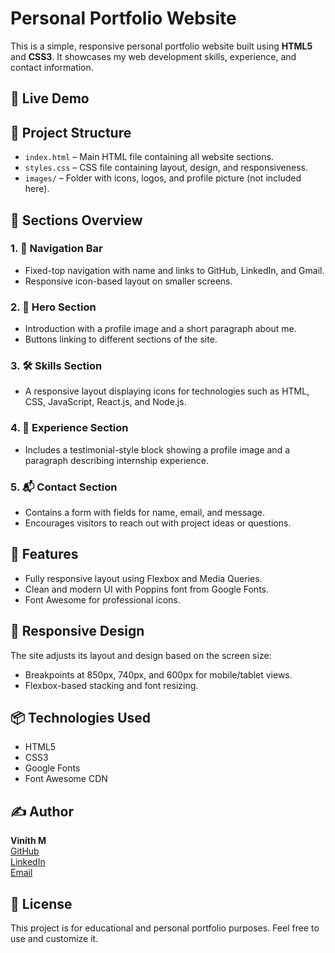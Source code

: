 # Personal Portfolio Website

This is a simple, responsive personal portfolio website built using **HTML5** and **CSS3**. It showcases my web development skills, experience, and contact information.

## 🔗 Live Demo


## 📂 Project Structure

- `index.html` – Main HTML file containing all website sections.
- `styles.css` – CSS file containing layout, design, and responsiveness.
- `images/` – Folder with icons, logos, and profile picture (not included here).

## 📌 Sections Overview

### 1. 🧭 Navigation Bar
- Fixed-top navigation with name and links to GitHub, LinkedIn, and Gmail.
- Responsive icon-based layout on smaller screens.

### 2. 👋 Hero Section
- Introduction with a profile image and a short paragraph about me.
- Buttons linking to different sections of the site.

### 3. 🛠️ Skills Section
- A responsive layout displaying icons for technologies such as HTML, CSS, JavaScript, React.js, and Node.js.

### 4. 💼 Experience Section
- Includes a testimonial-style block showing a profile image and a paragraph describing internship experience.

### 5. 📬 Contact Section
- Contains a form with fields for name, email, and message.
- Encourages visitors to reach out with project ideas or questions.

## 🎨 Features

- Fully responsive layout using Flexbox and Media Queries.
- Clean and modern UI with Poppins font from Google Fonts.
- Font Awesome for professional icons.

## 📱 Responsive Design

The site adjusts its layout and design based on the screen size:
- Breakpoints at 850px, 740px, and 600px for mobile/tablet views.
- Flexbox-based stacking and font resizing.

## 📦 Technologies Used

- HTML5
- CSS3
- Google Fonts
- Font Awesome CDN

## ✍️ Author

**Vinith M**  
[GitHub](https://github.com/VINITHM21)  
[LinkedIn](https://linkedin.com)  
[Email](mailto:vinithm120@gmail.com)

## 📌 License

This project is for educational and personal portfolio purposes. Feel free to use and customize it.

